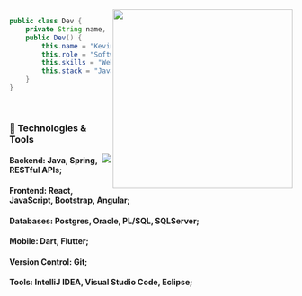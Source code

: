 <!--[![Typing SVG](https://readme-typing-svg.demolab.com?font=Fira+Code&size=30&pause=1000&color=EDEFF7&width=435&lines=Kevin+Mendes;Desenvolvedor+Fullstack)](https://git.io/typing-svg)<br>
>Desenvolvedor Fullstack com quase 2 anos de xp. Atualmente focado em funcionalidades backend usando principalmente Java e Ecossistema Spring para melhorar o produto da empresa, mas também possuo >xp e conhecimento em FrontEnd (JS/Angular). <br><br>
>[![LinkedIn](https://img.shields.io/badge/LinkedIn-Connect-blue)](https://www.linkedin.com/in/mendesnkevin/)
-->
<img align="right" margin-left="50px" width="320" src="https://media.giphy.com/media/GRVM7bxdn7yEFWTN6i/giphy.gif"/>

```java
public class Dev {
    private String name, role, skills, stack;
    public Dev() {
        this.name = "Kevin Mendes"
        this.role = "Software Developer";
        this.skills = "Web Development, Fullstack Developer, Mobile";
        this.stack = "Java, Spring, SQL, React, JavaScript, Dart/Flutter";
    }
}
```
<br>

### 🔧 Technologies & Tools

<a href="https://github.com/kevinfmendes">
  <img align="right" src="https://github-readme-stats.vercel.app/api/top-langs/?username=kevinfmendes&theme=dracula&hide_langs_below=1" />
</a>

#### Backend: Java, Spring, RESTful APIs;
#### Frontend: React, JavaScript, Bootstrap, Angular;
#### Databases: Postgres, Oracle, PL/SQL, SQLServer;
#### Mobile: Dart, Flutter;
#### Version Control: Git;
#### Tools: IntelliJ IDEA, Visual Studio Code, Eclipse;
<br>
<br>

<!--## Experiência de trabalho
[<img align="left" height="94px" width="94px" alt="Warpnet" src="https://images2.imgbox.com/d8/82/j5JojAON_o.jpeg"/>]("")
**Analista Desenvolvedor** at [**Health Solutions**]("") 
<br> 2022 - Present <br>
Full-time \
Linguagens & Tecnologias: `Java`, `Spring`, `PL/SQL`, `JavaScript`, `Backbone.js`, `Jquery`,\
<br>-->


